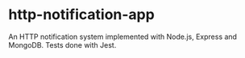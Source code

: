 # http-notification-app
An HTTP notification system implemented with Node.js, Express and MongoDB. Tests done with Jest.
